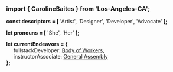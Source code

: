 ### import { CarolineBaites } from 'Los-Angeles-CA';

<b>const descriptors = [</b> 'Artist', 'Designer', 'Developer', 'Advocate' <b>];

let pronouns = [</b> 'She', 'Her' <b>];
  
let currentEndeavors = {</b></br>
&nbsp;&nbsp;&nbsp;&nbsp; fullstackDeveloper: <a href="http://bodyofworkers.com/" target="_blank">Body of Workers</a>,</br>
&nbsp;&nbsp;&nbsp;&nbsp; instructorAssociate: <a href="http://generalassemb.ly/" target="_blank">General Assembly</a></br>
<b>};</b>

<!--
**H-b8/H-b8** is a ✨ _special_ ✨ repository because its `README.md` (this file) appears on your GitHub profile.

Here are some ideas to get you started:

- 🔭 I’m currently working on ...
- 🌱 I’m currently learning ...
- 👯 I’m looking to collaborate on ...
- 🤔 I’m looking for help with ...
- 💬 Ask me about ...
- 📫 How to reach me: ...
- 😄 Pronouns: ...
- ⚡ Fun fact: ...
-->

